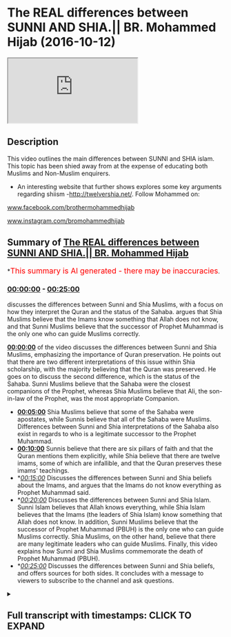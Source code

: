 # The REAL differences between SUNNI AND SHIA.|| BR. Mohammed Hijab (2016-10-12)

<iframe loading='lazy' src='https://www.youtube.com/embed/zZx5B1P8IM8'></iframe>

## Description

This video outlines the main differences between SUNNI and SHIA islam. This topic has been shied away from at the expense of educating both Muslims and Non-Muslim enquirers.

- An interesting website that further shows explores some key arguments regarding shiism -http://twelvershia.net/.
Follow Mohammed on:

www.facebook.com/brothermohammedhijab

www.instagram.com/bromohammedhijab

## Summary of [The REAL differences between SUNNI AND SHIA.|| BR. Mohammed Hijab](https://www.youtube.com/watch?v=zZx5B1P8IM8)


*<span style="color:red; font-size:125%">This summary is AI generated - there may be inaccuracies</span>.

### [00:00:00](https://www.youtube.com/watch?v=zZx5B1P8IM8&t=0) - [00:25:00](https://www.youtube.com/watch?v=zZx5B1P8IM8&t=1500)

 discusses the differences between Sunni and Shia Muslims, with a focus on how they interpret the Quran and the status of the Sahaba.  argues that Shia Muslims believe that the Imams know something that Allah does not know, and that Sunni Muslims believe that the successor of Prophet Muhammad is the only one who can guide Muslims correctly.

**[00:00:00](https://www.youtube.com/watch?v=zZx5B1P8IM8&t=0)** of the video discusses the differences between Sunni and Shia Muslims, emphasizing the importance of Quran preservation. He points out that there are two different interpretations of this issue within Shia scholarship, with the majority believing that the Quran was preserved. He goes on to discuss the second difference, which is the status of the Sahaba. Sunni Muslims believe that the Sahaba were the closest companions of the Prophet, whereas Shia Muslims believe that Ali, the son-in-law of the Prophet, was the most appropriate Companion.
* **[00:05:00](https://www.youtube.com/watch?v=zZx5B1P8IM8&t=300)** Shia Muslims believe that some of the Sahaba were apostates, while Sunnis believe that all of the Sahaba were Muslims. Differences between Sunni and Shia interpretations of the Sahaba also exist in regards to who is a legitimate successor to the Prophet Muhammad.
* **[00:10:00](https://www.youtube.com/watch?v=zZx5B1P8IM8&t=600)** Sunnis believe that there are six pillars of faith and that the Quran mentions them explicitly, while Shia believe that there are twelve imams, some of which are infallible, and that the Quran preserves these imams' teachings.
* **[00:15:00](https://www.youtube.com/watch?v=zZx5B1P8IM8&t=900)* Discusses the differences between Sunni and Shia beliefs about the Imams, and argues that the Imams do not know everything as Prophet Muhammad said.
* **[00:20:00](https://www.youtube.com/watch?v=zZx5B1P8IM8&t=1200)* Discusses the differences between Sunni and Shia Islam. Sunni Islam believes that Allah knows everything, while Shia Islam believes that the Imams (the leaders of Shia Islam) know something that Allah does not know. In addition, Sunni Muslims believe that the successor of Prophet Muhammad (PBUH) is the only one who can guide Muslims correctly. Shia Muslims, on the other hand, believe that there are many legitimate leaders who can guide Muslims. Finally, this video explains how Sunni and Shia Muslims commemorate the death of Prophet Muhammad (PBUH).
* **[00:25:00](https://www.youtube.com/watch?v=zZx5B1P8IM8&t=1500)* Discusses the differences between Sunni and Shia beliefs, and offers sources for both sides. It concludes with a message to viewers to subscribe to the channel and ask questions.

<details><summary><h2>Full transcript with timestamps: CLICK TO EXPAND</h2></summary>

[0:00:01](https://youtu.be/zZx5B1P8IM8?t=1) leaders feel so dirty  
[0:00:06](https://youtu.be/zZx5B1P8IM8?t=6) easy what Jamie I thought miss Molloy  
[0:00:12](https://youtu.be/zZx5B1P8IM8?t=12) r-rahman r-rahim  
[0:00:14](https://youtu.be/zZx5B1P8IM8?t=14) today one will be talking about is I'm  
[0:00:15](https://youtu.be/zZx5B1P8IM8?t=15) going to be talking about the  
[0:00:16](https://youtu.be/zZx5B1P8IM8?t=16) differences between Sunnis and Shia and  
[0:00:18](https://youtu.be/zZx5B1P8IM8?t=18) this is something which people need to  
[0:00:20](https://youtu.be/zZx5B1P8IM8?t=20) know the educate about be informed about  
[0:00:22](https://youtu.be/zZx5B1P8IM8?t=22) and also it's an important thing for the  
[0:00:25](https://youtu.be/zZx5B1P8IM8?t=25) truth seeker to be able to have access  
[0:00:27](https://youtu.be/zZx5B1P8IM8?t=27) to so without further ado do I'm going  
[0:00:31](https://youtu.be/zZx5B1P8IM8?t=31) to talk about something that the Sunnis  
[0:00:32](https://youtu.be/zZx5B1P8IM8?t=32) or other people from maybe a non-muslim  
[0:00:35](https://youtu.be/zZx5B1P8IM8?t=35) perspective would think about when they  
[0:00:37](https://youtu.be/zZx5B1P8IM8?t=37) think about yes or they think about as  
[0:00:39](https://youtu.be/zZx5B1P8IM8?t=39) things like motor marriages may be  
[0:00:41](https://youtu.be/zZx5B1P8IM8?t=41) temporary marriage  
[0:00:43](https://youtu.be/zZx5B1P8IM8?t=43) Takia which is the ability for or the  
[0:00:45](https://youtu.be/zZx5B1P8IM8?t=45) allowance for share to be able to lie  
[0:00:47](https://youtu.be/zZx5B1P8IM8?t=47) any in sense situations and maybe  
[0:00:50](https://youtu.be/zZx5B1P8IM8?t=50) potentially the damaja D de Maddie for  
[0:00:54](https://youtu.be/zZx5B1P8IM8?t=54) the share is obviously different in  
[0:00:55](https://youtu.be/zZx5B1P8IM8?t=55) character in description and the  
[0:00:58](https://youtu.be/zZx5B1P8IM8?t=58) metaphor the Sunnis and potentially they  
[0:01:02](https://youtu.be/zZx5B1P8IM8?t=62) might be acquainted with the fact that  
[0:01:05](https://youtu.be/zZx5B1P8IM8?t=65) you know she has believed that Ali  
[0:01:07](https://youtu.be/zZx5B1P8IM8?t=67) should have been the successor to the  
[0:01:09](https://youtu.be/zZx5B1P8IM8?t=69) Prophet and Sunnis believe that the buck  
[0:01:12](https://youtu.be/zZx5B1P8IM8?t=72) should have been a successful project  
[0:01:13](https://youtu.be/zZx5B1P8IM8?t=73) when people think about the differences  
[0:01:15](https://youtu.be/zZx5B1P8IM8?t=75) between Sunni and Shia these are the  
[0:01:17](https://youtu.be/zZx5B1P8IM8?t=77) kind of things that come into or crop  
[0:01:18](https://youtu.be/zZx5B1P8IM8?t=78) into your mind I want to say something  
[0:01:21](https://youtu.be/zZx5B1P8IM8?t=81) to you guys I think these are not  
[0:01:23](https://youtu.be/zZx5B1P8IM8?t=83) actually the primary differences between  
[0:01:26](https://youtu.be/zZx5B1P8IM8?t=86) Sunni and Shiah the primary differences  
[0:01:29](https://youtu.be/zZx5B1P8IM8?t=89) between Sunni and Shia I would say hola  
[0:01:33](https://youtu.be/zZx5B1P8IM8?t=93) alum are three number one is the status  
[0:01:37](https://youtu.be/zZx5B1P8IM8?t=97) of the Quran number two is the Sahaba  
[0:01:42](https://youtu.be/zZx5B1P8IM8?t=102) and number three or the Companions the  
[0:01:44](https://youtu.be/zZx5B1P8IM8?t=104) profitable through is Amana these are  
[0:01:46](https://youtu.be/zZx5B1P8IM8?t=106) three things which I would say are the  
[0:01:49](https://youtu.be/zZx5B1P8IM8?t=109) pillars of difference between Sunnis and  
[0:01:51](https://youtu.be/zZx5B1P8IM8?t=111) Shia so I'm mentioning these things not  
[0:01:54](https://youtu.be/zZx5B1P8IM8?t=114) to cause a fitna or corruption in the  
[0:01:56](https://youtu.be/zZx5B1P8IM8?t=116) land or something like this I mention  
[0:01:58](https://youtu.be/zZx5B1P8IM8?t=118) these things because it's the right of  
[0:01:59](https://youtu.be/zZx5B1P8IM8?t=119) the consumer to understand these  
[0:02:02](https://youtu.be/zZx5B1P8IM8?t=122) differences when conceptualizing Islam  
[0:02:04](https://youtu.be/zZx5B1P8IM8?t=124) in general now the first thing we can  
[0:02:07](https://youtu.be/zZx5B1P8IM8?t=127) talk about quickly is a Quran now the  
[0:02:10](https://youtu.be/zZx5B1P8IM8?t=130) Quran clearly is Muslims believe send  
[0:02:13](https://youtu.be/zZx5B1P8IM8?t=133) on top of mohammed by the angel gabriel  
[0:02:15](https://youtu.be/zZx5B1P8IM8?t=135) etc but being honest here I have to be  
[0:02:19](https://youtu.be/zZx5B1P8IM8?t=139) honest that when you look into the  
[0:02:21](https://youtu.be/zZx5B1P8IM8?t=141) classical Shia scholarship it's very  
[0:02:24](https://youtu.be/zZx5B1P8IM8?t=144) clear that there's a difference of  
[0:02:25](https://youtu.be/zZx5B1P8IM8?t=145) opinion between the scholars in Shia and  
[0:02:27](https://youtu.be/zZx5B1P8IM8?t=147) the shear school reform especially the  
[0:02:30](https://youtu.be/zZx5B1P8IM8?t=150) 12 she at school of thought as it  
[0:02:32](https://youtu.be/zZx5B1P8IM8?t=152) relates to the preservation of the Quran  
[0:02:34](https://youtu.be/zZx5B1P8IM8?t=154) so there are these who take the the  
[0:02:37](https://youtu.be/zZx5B1P8IM8?t=157) Islamic position that darkness preserves  
[0:02:39](https://youtu.be/zZx5B1P8IM8?t=159) its and under Prophet and the things  
[0:02:41](https://youtu.be/zZx5B1P8IM8?t=161) that we've been reiterating and this on  
[0:02:43](https://youtu.be/zZx5B1P8IM8?t=163) our channel so you can refer to it and  
[0:02:44](https://youtu.be/zZx5B1P8IM8?t=164) those Shia who basically don't take this  
[0:02:47](https://youtu.be/zZx5B1P8IM8?t=167) large position and this is in this  
[0:02:50](https://youtu.be/zZx5B1P8IM8?t=170) scholarship and they don't basically  
[0:02:51](https://youtu.be/zZx5B1P8IM8?t=171) believe it before honest preserved  
[0:02:53](https://youtu.be/zZx5B1P8IM8?t=173) because they don't see that the Sahaba  
[0:02:54](https://youtu.be/zZx5B1P8IM8?t=174) or the Companions have done a good job  
[0:02:57](https://youtu.be/zZx5B1P8IM8?t=177) in preserving the Quran and of course  
[0:03:00](https://youtu.be/zZx5B1P8IM8?t=180) some of the it's the classical scholars  
[0:03:03](https://youtu.be/zZx5B1P8IM8?t=183) I can call them are people like a table  
[0:03:05](https://youtu.be/zZx5B1P8IM8?t=185) row see who actually wrote a book called  
[0:03:08](https://youtu.be/zZx5B1P8IM8?t=188) in translation the fossil clipper first  
[0:03:12](https://youtu.be/zZx5B1P8IM8?t=192) of all Qatar basically the final say  
[0:03:14](https://youtu.be/zZx5B1P8IM8?t=194) Fattah leaf kitab ruble are bad they  
[0:03:18](https://youtu.be/zZx5B1P8IM8?t=198) envy in the lack of pro the corruption  
[0:03:21](https://youtu.be/zZx5B1P8IM8?t=201) of the book of the lord of the Lord's  
[0:03:23](https://youtu.be/zZx5B1P8IM8?t=203) which here means obviously Allah so this  
[0:03:27](https://youtu.be/zZx5B1P8IM8?t=207) is one example  
[0:03:28](https://youtu.be/zZx5B1P8IM8?t=208) Romanian in his book cash alisov he also  
[0:03:33](https://youtu.be/zZx5B1P8IM8?t=213) mentions the fact in page 117 that the  
[0:03:37](https://youtu.be/zZx5B1P8IM8?t=217) he believes that the Quran is not  
[0:03:39](https://youtu.be/zZx5B1P8IM8?t=219) present however this shouldn't be said  
[0:03:43](https://youtu.be/zZx5B1P8IM8?t=223) without also saying that there are other  
[0:03:46](https://youtu.be/zZx5B1P8IM8?t=226) people like Ali kami one of the one of  
[0:03:49](https://youtu.be/zZx5B1P8IM8?t=229) the air Kamel sorry Ally can read one of  
[0:03:52](https://youtu.be/zZx5B1P8IM8?t=232) the shoe one of the Shia she you have  
[0:03:55](https://youtu.be/zZx5B1P8IM8?t=235) said that the Quran is preserved so  
[0:03:57](https://youtu.be/zZx5B1P8IM8?t=237) there are two different of repeater two  
[0:04:00](https://youtu.be/zZx5B1P8IM8?t=240) kinds of opinions exist within she has  
[0:04:02](https://youtu.be/zZx5B1P8IM8?t=242) clearly now those who have the opinion  
[0:04:05](https://youtu.be/zZx5B1P8IM8?t=245) that Quran to preserve which I genuinely  
[0:04:08](https://youtu.be/zZx5B1P8IM8?t=248) believe are the majority I genuinely  
[0:04:11](https://youtu.be/zZx5B1P8IM8?t=251) believe I personally believe are the  
[0:04:13](https://youtu.be/zZx5B1P8IM8?t=253) overwhelming majority but because I  
[0:04:17](https://youtu.be/zZx5B1P8IM8?t=257) would love to believe that and I think  
[0:04:19](https://youtu.be/zZx5B1P8IM8?t=259) that is true but it's very difficult to  
[0:04:20](https://youtu.be/zZx5B1P8IM8?t=260) find out through sociological studies of  
[0:04:23](https://youtu.be/zZx5B1P8IM8?t=263) mr. Ono  
[0:04:24](https://youtu.be/zZx5B1P8IM8?t=264) those who do believe that  
[0:04:26](https://youtu.be/zZx5B1P8IM8?t=266) and is preserved and the Quran is the  
[0:04:28](https://youtu.be/zZx5B1P8IM8?t=268) word of Allah subhana Allah and this be  
[0:04:30](https://youtu.be/zZx5B1P8IM8?t=270) sent down to mohammed salah salem which  
[0:04:32](https://youtu.be/zZx5B1P8IM8?t=272) is the normative islamic position those  
[0:04:35](https://youtu.be/zZx5B1P8IM8?t=275) who have that islamic position we can  
[0:04:37](https://youtu.be/zZx5B1P8IM8?t=277) then talk about the second thing which  
[0:04:40](https://youtu.be/zZx5B1P8IM8?t=280) we're going to segue into now it with a  
[0:04:43](https://youtu.be/zZx5B1P8IM8?t=283) bit more conviction number two here  
[0:04:45](https://youtu.be/zZx5B1P8IM8?t=285) which is what we said we're going to  
[0:04:47](https://youtu.be/zZx5B1P8IM8?t=287) talk about in terms of the steps is the  
[0:04:50](https://youtu.be/zZx5B1P8IM8?t=290) status of the Sahaba the Sahaba  
[0:04:53](https://youtu.be/zZx5B1P8IM8?t=293) what is the sir what are who others have  
[0:04:55](https://youtu.be/zZx5B1P8IM8?t=295) a Sahab are basically the Companions of  
[0:04:57](https://youtu.be/zZx5B1P8IM8?t=297) the Prophet the Companions of the  
[0:04:59](https://youtu.be/zZx5B1P8IM8?t=299) Prophet asahi V is a companion the  
[0:05:02](https://youtu.be/zZx5B1P8IM8?t=302) Sahaba other companions endless Elohim  
[0:05:06](https://youtu.be/zZx5B1P8IM8?t=306) are described as a hobby as someone who  
[0:05:09](https://youtu.be/zZx5B1P8IM8?t=309) has met the Prophet Malachi and Nabi  
[0:05:11](https://youtu.be/zZx5B1P8IM8?t=311) whoever has let the pro met the prophet  
[0:05:13](https://youtu.be/zZx5B1P8IM8?t=313) and he's a what kind of walk me learn  
[0:05:15](https://youtu.be/zZx5B1P8IM8?t=315) and he's a more he was a Muslim or she  
[0:05:17](https://youtu.be/zZx5B1P8IM8?t=317) was a Muslim and were metal eidetic and  
[0:05:20](https://youtu.be/zZx5B1P8IM8?t=320) then died upon this idea slam so as a  
[0:05:24](https://youtu.be/zZx5B1P8IM8?t=324) hobby according to Islamic the Islamic  
[0:05:26](https://youtu.be/zZx5B1P8IM8?t=326) tradition of the sorry the Anderson of  
[0:05:27](https://youtu.be/zZx5B1P8IM8?t=327) Jamaat tradition is someone who's met  
[0:05:30](https://youtu.be/zZx5B1P8IM8?t=330) the Prophet died upon Islam and there's  
[0:05:31](https://youtu.be/zZx5B1P8IM8?t=331) nothing to show that he is not a Muslim  
[0:05:33](https://youtu.be/zZx5B1P8IM8?t=333) now from a Sunni perspective the Sahaba  
[0:05:38](https://youtu.be/zZx5B1P8IM8?t=338) are seen as the transmitters of the  
[0:05:42](https://youtu.be/zZx5B1P8IM8?t=342) revelation by both the Quran and the  
[0:05:44](https://youtu.be/zZx5B1P8IM8?t=344) Sunnah now if if we do take the Shia  
[0:05:48](https://youtu.be/zZx5B1P8IM8?t=348) position which I'm going to outline in a  
[0:05:50](https://youtu.be/zZx5B1P8IM8?t=350) second then we would if we take our  
[0:05:53](https://youtu.be/zZx5B1P8IM8?t=353) skeptical extreme to its max we could  
[0:05:56](https://youtu.be/zZx5B1P8IM8?t=356) actually say that the Quran would be  
[0:05:58](https://youtu.be/zZx5B1P8IM8?t=358) corrupted by having said this what do  
[0:06:02](https://youtu.be/zZx5B1P8IM8?t=362) the see a sec I mean if you look at  
[0:06:04](https://youtu.be/zZx5B1P8IM8?t=364) Kathy which is the second most  
[0:06:05](https://youtu.be/zZx5B1P8IM8?t=365) authoritative book or salute Kathy and  
[0:06:08](https://youtu.be/zZx5B1P8IM8?t=368) it's actually three sections and Kathy  
[0:06:10](https://youtu.be/zZx5B1P8IM8?t=370) is about 83 for this year or sulfur on  
[0:06:14](https://youtu.be/zZx5B1P8IM8?t=374) cetera if you look at carefully which is  
[0:06:16](https://youtu.be/zZx5B1P8IM8?t=376) the second most authoritative book for  
[0:06:18](https://youtu.be/zZx5B1P8IM8?t=378) the four she ad you'll find that it says  
[0:06:21](https://youtu.be/zZx5B1P8IM8?t=381) in caffeine and I'll put the references  
[0:06:23](https://youtu.be/zZx5B1P8IM8?t=383) maybe in the description box that can  
[0:06:27](https://youtu.be/zZx5B1P8IM8?t=387) basically the Companions of the Prophet  
[0:06:30](https://youtu.be/zZx5B1P8IM8?t=390) were as hub rid their Aleph Alessa that  
[0:06:34](https://youtu.be/zZx5B1P8IM8?t=394) they were apostates except for three and  
[0:06:38](https://youtu.be/zZx5B1P8IM8?t=398) they mentioned who  
[0:06:39](https://youtu.be/zZx5B1P8IM8?t=399) 3r and they say it was mcdead and it was  
[0:06:43](https://youtu.be/zZx5B1P8IM8?t=403) with a brother Valley  
[0:06:45](https://youtu.be/zZx5B1P8IM8?t=405) and it was Samantha see these are the  
[0:06:47](https://youtu.be/zZx5B1P8IM8?t=407) three companions which are not apostates  
[0:06:50](https://youtu.be/zZx5B1P8IM8?t=410) according to the Shia tradition of  
[0:06:52](https://youtu.be/zZx5B1P8IM8?t=412) course in addition to elevate who who  
[0:06:56](https://youtu.be/zZx5B1P8IM8?t=416) are the compacted the family the  
[0:06:57](https://youtu.be/zZx5B1P8IM8?t=417) immediate family of the Prophet who they  
[0:07:00](https://youtu.be/zZx5B1P8IM8?t=420) would say is Hassan Hassan fathom etc  
[0:07:02](https://youtu.be/zZx5B1P8IM8?t=422) now these are big differences here  
[0:07:05](https://youtu.be/zZx5B1P8IM8?t=425) because once again if you concede that  
[0:07:09](https://youtu.be/zZx5B1P8IM8?t=429) the Sahaba aquifer and this is exactly  
[0:07:13](https://youtu.be/zZx5B1P8IM8?t=433) what one of the Shia scholar says in one  
[0:07:15](https://youtu.be/zZx5B1P8IM8?t=435) of his books he actually wrote a book  
[0:07:19](https://youtu.be/zZx5B1P8IM8?t=439) and he entitled one of the the chapters  
[0:07:24](https://youtu.be/zZx5B1P8IM8?t=444) cough celesta or basically not only do  
[0:07:32](https://youtu.be/zZx5B1P8IM8?t=452) we talk about the disbelief of the  
[0:07:34](https://youtu.be/zZx5B1P8IM8?t=454) Sahaba in general but the she has make  
[0:07:35](https://youtu.be/zZx5B1P8IM8?t=455) specific intentions specific takfeer or  
[0:07:38](https://youtu.be/zZx5B1P8IM8?t=458) specific some she admits specific fears  
[0:07:41](https://youtu.be/zZx5B1P8IM8?t=461) to walk Rahman Ali and I know gnarly  
[0:07:44](https://youtu.be/zZx5B1P8IM8?t=464) robot arm on and off men  
[0:07:48](https://youtu.be/zZx5B1P8IM8?t=468) they make specific tech fit to these  
[0:07:49](https://youtu.be/zZx5B1P8IM8?t=469) three mean meaning that they say that  
[0:07:51](https://youtu.be/zZx5B1P8IM8?t=471) these people are not Muslims because  
[0:07:53](https://youtu.be/zZx5B1P8IM8?t=473) they use sub tally from his rightful  
[0:07:56](https://youtu.be/zZx5B1P8IM8?t=476) right to have you know the successorship  
[0:08:02](https://youtu.be/zZx5B1P8IM8?t=482) of the Prophet this is basically the  
[0:08:06](https://youtu.be/zZx5B1P8IM8?t=486) Shia position so once again if you take  
[0:08:08](https://youtu.be/zZx5B1P8IM8?t=488) this position you could fall into the  
[0:08:10](https://youtu.be/zZx5B1P8IM8?t=490) the first category of people who denied  
[0:08:13](https://youtu.be/zZx5B1P8IM8?t=493) the Quran preservation but in addition  
[0:08:15](https://youtu.be/zZx5B1P8IM8?t=495) to that there are lots of the problems  
[0:08:17](https://youtu.be/zZx5B1P8IM8?t=497) that for example if you look at the life  
[0:08:19](https://youtu.be/zZx5B1P8IM8?t=499) of values near batalov he didn't come  
[0:08:21](https://youtu.be/zZx5B1P8IM8?t=501) out and say to to to these three  
[0:08:25](https://youtu.be/zZx5B1P8IM8?t=505) successes to a rock rock Alan robock arm  
[0:08:29](https://youtu.be/zZx5B1P8IM8?t=509) up and off men that I believe you were  
[0:08:32](https://youtu.be/zZx5B1P8IM8?t=512) cuckoo far and this is not in their  
[0:08:34](https://youtu.be/zZx5B1P8IM8?t=514) screen in their books and neither is  
[0:08:36](https://youtu.be/zZx5B1P8IM8?t=516) enables he doesn't I mean if you look  
[0:08:39](https://youtu.be/zZx5B1P8IM8?t=519) carefully he actually praised behind  
[0:08:41](https://youtu.be/zZx5B1P8IM8?t=521) those people and in Islam if you play  
[0:08:43](https://youtu.be/zZx5B1P8IM8?t=523) behind the disbeliever your prayer is  
[0:08:45](https://youtu.be/zZx5B1P8IM8?t=525) invalid in fact more than that he ali  
[0:08:48](https://youtu.be/zZx5B1P8IM8?t=528) had two sons one of them he named he had  
[0:08:51](https://youtu.be/zZx5B1P8IM8?t=531) more than two sons  
[0:08:52](https://youtu.be/zZx5B1P8IM8?t=532) I mean two sons who he specifically  
[0:08:54](https://youtu.be/zZx5B1P8IM8?t=534) named Abu Bakr and Armour  
[0:08:58](https://youtu.be/zZx5B1P8IM8?t=538) in addition to that you know Ali had  
[0:09:01](https://youtu.be/zZx5B1P8IM8?t=541) married his daughter to armor will hot  
[0:09:04](https://youtu.be/zZx5B1P8IM8?t=544) tub or Mukul Phu so he married her off  
[0:09:06](https://youtu.be/zZx5B1P8IM8?t=546) to this man and clearly if this was a  
[0:09:10](https://youtu.be/zZx5B1P8IM8?t=550) disbeliever then it wouldn't be a  
[0:09:13](https://youtu.be/zZx5B1P8IM8?t=553) legitimate marriage in Islam so this  
[0:09:15](https://youtu.be/zZx5B1P8IM8?t=555) would mean that he's doing something in  
[0:09:17](https://youtu.be/zZx5B1P8IM8?t=557) Islam which is considered basically  
[0:09:20](https://youtu.be/zZx5B1P8IM8?t=560) allowing his daughter to do something  
[0:09:23](https://youtu.be/zZx5B1P8IM8?t=563) which is completely how these are some  
[0:09:26](https://youtu.be/zZx5B1P8IM8?t=566) things which Sunnis would reply say look  
[0:09:27](https://youtu.be/zZx5B1P8IM8?t=567) this is what you're doing the issue with  
[0:09:29](https://youtu.be/zZx5B1P8IM8?t=569) your thesis yeah or the thesis that the  
[0:09:32](https://youtu.be/zZx5B1P8IM8?t=572) Sahaba are not basically Muslim but  
[0:09:39](https://youtu.be/zZx5B1P8IM8?t=579) having said this also the Quran Mexico  
[0:09:41](https://youtu.be/zZx5B1P8IM8?t=581) the Quran itself makes it a if we look  
[0:09:44](https://youtu.be/zZx5B1P8IM8?t=584) at certain fan chapters amber forty a of  
[0:09:46](https://youtu.be/zZx5B1P8IM8?t=586) the Quran a loss of her Lata himself he  
[0:09:48](https://youtu.be/zZx5B1P8IM8?t=588) says Lockhart around Yolo and what we  
[0:09:50](https://youtu.be/zZx5B1P8IM8?t=590) need a IDEO Bayona katate shardana well  
[0:09:52](https://youtu.be/zZx5B1P8IM8?t=592) you know if equal over him well John I  
[0:09:54](https://youtu.be/zZx5B1P8IM8?t=594) mean do need a deacon fat hankering they  
[0:09:56](https://youtu.be/zZx5B1P8IM8?t=596) said that's so Allah has low he knows  
[0:09:59](https://youtu.be/zZx5B1P8IM8?t=599) the Sydney would argue he knows that  
[0:10:04](https://youtu.be/zZx5B1P8IM8?t=604) colada rowdy Allah sorry Allah is  
[0:10:06](https://youtu.be/zZx5B1P8IM8?t=606) pleased with those people who have made  
[0:10:08](https://youtu.be/zZx5B1P8IM8?t=608) by a to you under the tree may I means  
[0:10:11](https://youtu.be/zZx5B1P8IM8?t=611) the Pledge of Allegiance and there's no  
[0:10:13](https://youtu.be/zZx5B1P8IM8?t=613) difference of opinion that these  
[0:10:14](https://youtu.be/zZx5B1P8IM8?t=614) individuals included off man and  
[0:10:16](https://youtu.be/zZx5B1P8IM8?t=616) included included of Oakland and these  
[0:10:20](https://youtu.be/zZx5B1P8IM8?t=620) big names that basically the Sunnis take  
[0:10:23](https://youtu.be/zZx5B1P8IM8?t=623) as big names in the shares some of them  
[0:10:25](https://youtu.be/zZx5B1P8IM8?t=625) I would say quite openly excommunicate  
[0:10:28](https://youtu.be/zZx5B1P8IM8?t=628) from the faith altogether so if we look  
[0:10:30](https://youtu.be/zZx5B1P8IM8?t=630) at the Quran the Quran makes it very  
[0:10:32](https://youtu.be/zZx5B1P8IM8?t=632) clear and other verses like at the final  
[0:10:34](https://youtu.be/zZx5B1P8IM8?t=634) verse of that very chapter chapter forty  
[0:10:37](https://youtu.be/zZx5B1P8IM8?t=637) eight it says Muhammad Rasul Allah we're  
[0:10:39](https://youtu.be/zZx5B1P8IM8?t=639) letting Amon Amarth  
[0:10:40](https://youtu.be/zZx5B1P8IM8?t=640) wears you down a little far behind a  
[0:10:41](https://youtu.be/zZx5B1P8IM8?t=641) better home and it continues the verses  
[0:10:43](https://youtu.be/zZx5B1P8IM8?t=643) continue so it says that Prophet  
[0:10:44](https://youtu.be/zZx5B1P8IM8?t=644) Muhammad is the soul of Allah so Allah  
[0:10:46](https://youtu.be/zZx5B1P8IM8?t=646) and the ones who are bullied with him  
[0:10:47](https://youtu.be/zZx5B1P8IM8?t=647) are basically a details of so many  
[0:10:50](https://youtu.be/zZx5B1P8IM8?t=650) different things good traits would say  
[0:10:53](https://youtu.be/zZx5B1P8IM8?t=653) of the Sahara now having said that  
[0:10:57](https://youtu.be/zZx5B1P8IM8?t=657) having spoken about the second major  
[0:10:58](https://youtu.be/zZx5B1P8IM8?t=658) difference I'll talk about about the  
[0:11:00](https://youtu.be/zZx5B1P8IM8?t=660) third major difference the third major  
[0:11:01](https://youtu.be/zZx5B1P8IM8?t=661) difference is and it's a very big one  
[0:11:03](https://youtu.be/zZx5B1P8IM8?t=663) mmm now mmm  
[0:11:05](https://youtu.be/zZx5B1P8IM8?t=665) if you look at the Islamic tradition  
[0:11:07](https://youtu.be/zZx5B1P8IM8?t=667) yeah if you look at the Islamic  
[0:11:09](https://youtu.be/zZx5B1P8IM8?t=669) tradition you'll find that Muslims all  
[0:11:12](https://youtu.be/zZx5B1P8IM8?t=672) agree that there are six pillars of Eman  
[0:11:16](https://youtu.be/zZx5B1P8IM8?t=676) there are five pillars of Islam six  
[0:11:18](https://youtu.be/zZx5B1P8IM8?t=678) pillars of Eman and took them below  
[0:11:20](https://youtu.be/zZx5B1P8IM8?t=680) Malaika too because we Rosalee William  
[0:11:21](https://youtu.be/zZx5B1P8IM8?t=681) laughing we'll call the fella who shot  
[0:11:23](https://youtu.be/zZx5B1P8IM8?t=683) that you believe in Allah and his  
[0:11:24](https://youtu.be/zZx5B1P8IM8?t=684) messengers and his messengers etc etc  
[0:11:27](https://youtu.be/zZx5B1P8IM8?t=687) etc there are six pillars of Eman which  
[0:11:29](https://youtu.be/zZx5B1P8IM8?t=689) is faith now we would consider these six  
[0:11:33](https://youtu.be/zZx5B1P8IM8?t=693) pillars of faith as they would say the  
[0:11:34](https://youtu.be/zZx5B1P8IM8?t=694) pillars or the foundation of our creed  
[0:11:39](https://youtu.be/zZx5B1P8IM8?t=699) or belief all Muslims would say she has  
[0:11:43](https://youtu.be/zZx5B1P8IM8?t=703) now have in addition to this what they  
[0:11:45](https://youtu.be/zZx5B1P8IM8?t=705) say is that we believe in Amana Amana is  
[0:11:48](https://youtu.be/zZx5B1P8IM8?t=708) the idea that there are 12 mm mm means  
[0:11:52](https://youtu.be/zZx5B1P8IM8?t=712) kind of linguistically means leaders or  
[0:11:55](https://youtu.be/zZx5B1P8IM8?t=715) people to be followed that's all we must  
[0:11:58](https://youtu.be/zZx5B1P8IM8?t=718) beginning with Ali ibn ABI Talib and  
[0:12:00](https://youtu.be/zZx5B1P8IM8?t=720) ending with Muhammad has not asked any  
[0:12:04](https://youtu.be/zZx5B1P8IM8?t=724) that all of these 12 imams are number  
[0:12:07](https://youtu.be/zZx5B1P8IM8?t=727) one infallible that they incapable of  
[0:12:09](https://youtu.be/zZx5B1P8IM8?t=729) making mistakes number two that they  
[0:12:11](https://youtu.be/zZx5B1P8IM8?t=731) have all knowledge number three that  
[0:12:13](https://youtu.be/zZx5B1P8IM8?t=733) they can some people say that they have  
[0:12:15](https://youtu.be/zZx5B1P8IM8?t=735) control of the that rod even the atoms  
[0:12:17](https://youtu.be/zZx5B1P8IM8?t=737) of creation they have control of it and  
[0:12:20](https://youtu.be/zZx5B1P8IM8?t=740) so on and so forth so these twelve imams  
[0:12:22](https://youtu.be/zZx5B1P8IM8?t=742) according to the shia are incredibly  
[0:12:26](https://youtu.be/zZx5B1P8IM8?t=746) basically perfect they are perfect in  
[0:12:29](https://youtu.be/zZx5B1P8IM8?t=749) every way shape and form and we have to  
[0:12:34](https://youtu.be/zZx5B1P8IM8?t=754) follow them according to Shia in order  
[0:12:36](https://youtu.be/zZx5B1P8IM8?t=756) to seek to get salvation in order to get  
[0:12:39](https://youtu.be/zZx5B1P8IM8?t=759) salvation now the question that's  
[0:12:41](https://youtu.be/zZx5B1P8IM8?t=761) suddenly supposed to she eyes now is if  
[0:12:45](https://youtu.be/zZx5B1P8IM8?t=765) we look at the Quran from the beginning  
[0:12:49](https://youtu.be/zZx5B1P8IM8?t=769) of the Quran to the end of the Quran we  
[0:12:51](https://youtu.be/zZx5B1P8IM8?t=771) will we will find many mentions not just  
[0:12:53](https://youtu.be/zZx5B1P8IM8?t=773) one mentioned but many mentions of all  
[0:12:55](https://youtu.be/zZx5B1P8IM8?t=775) of the foundational elements of of  
[0:12:57](https://youtu.be/zZx5B1P8IM8?t=777) leader or faith will find many mentions  
[0:13:01](https://youtu.be/zZx5B1P8IM8?t=781) of like for example the day of judgment  
[0:13:05](https://youtu.be/zZx5B1P8IM8?t=785) Allah this is all the things I've just  
[0:13:06](https://youtu.be/zZx5B1P8IM8?t=786) mentioned the things which are the six  
[0:13:08](https://youtu.be/zZx5B1P8IM8?t=788) pillars of you but when you try and do  
[0:13:09](https://youtu.be/zZx5B1P8IM8?t=789) the same thing for Iman the question now  
[0:13:13](https://youtu.be/zZx5B1P8IM8?t=793) is where does the Quran mentioned email  
[0:13:14](https://youtu.be/zZx5B1P8IM8?t=794) from the beginning of it to the end of  
[0:13:16](https://youtu.be/zZx5B1P8IM8?t=796) it  
[0:13:16](https://youtu.be/zZx5B1P8IM8?t=796) now clearly those ancient probably  
[0:13:19](https://youtu.be/zZx5B1P8IM8?t=799) hopefully they don't adjust the  
[0:13:21](https://youtu.be/zZx5B1P8IM8?t=801) discipline yin is not present nowadays  
[0:13:23](https://youtu.be/zZx5B1P8IM8?t=803) but these may be classical minded she  
[0:13:26](https://youtu.be/zZx5B1P8IM8?t=806) has Orthodox she has or whatever you  
[0:13:29](https://youtu.be/zZx5B1P8IM8?t=809) want to call them maybe I should call  
[0:13:31](https://youtu.be/zZx5B1P8IM8?t=811) off the dogs maybe extremists  
[0:13:33](https://youtu.be/zZx5B1P8IM8?t=813) she has they will save me with the Quran  
[0:13:35](https://youtu.be/zZx5B1P8IM8?t=815) or preserved the original Quran had  
[0:13:37](https://youtu.be/zZx5B1P8IM8?t=817) 18,000 verses and you know  
[0:13:40](https://youtu.be/zZx5B1P8IM8?t=820) therefore yeah those verses that talk  
[0:13:43](https://youtu.be/zZx5B1P8IM8?t=823) about him and I've been lifted but for  
[0:13:46](https://youtu.be/zZx5B1P8IM8?t=826) those she has who maintain that the  
[0:13:49](https://youtu.be/zZx5B1P8IM8?t=829) Quran is preserved and that the Quran  
[0:13:52](https://youtu.be/zZx5B1P8IM8?t=832) has not been changed which hopefully I  
[0:13:54](https://youtu.be/zZx5B1P8IM8?t=834) will say is the majority the question  
[0:13:56](https://youtu.be/zZx5B1P8IM8?t=836) now is how would they respond to the  
[0:13:58](https://youtu.be/zZx5B1P8IM8?t=838) fact that Eman or the idea of the  
[0:14:01](https://youtu.be/zZx5B1P8IM8?t=841) leadership of the twelve and it's not  
[0:14:02](https://youtu.be/zZx5B1P8IM8?t=842) mentioned anywhere in the Quran in any  
[0:14:04](https://youtu.be/zZx5B1P8IM8?t=844) explicit way at all and this is very  
[0:14:06](https://youtu.be/zZx5B1P8IM8?t=846) very clear afford to see so this is a  
[0:14:10](https://youtu.be/zZx5B1P8IM8?t=850) question that Sunnis have been  
[0:14:11](https://youtu.be/zZx5B1P8IM8?t=851) historically posing - she adds forever a  
[0:14:13](https://youtu.be/zZx5B1P8IM8?t=853) long time and she has have been  
[0:14:15](https://youtu.be/zZx5B1P8IM8?t=855) grappling with it and you could say that  
[0:14:17](https://youtu.be/zZx5B1P8IM8?t=857) they've been referencing somehow yet  
[0:14:20](https://youtu.be/zZx5B1P8IM8?t=860) maybe a little Merida with some other  
[0:14:23](https://youtu.be/zZx5B1P8IM8?t=863) places which have vague references or  
[0:14:25](https://youtu.be/zZx5B1P8IM8?t=865) ambiguous references which are not clear  
[0:14:28](https://youtu.be/zZx5B1P8IM8?t=868) and definitely don't mention any of the  
[0:14:30](https://youtu.be/zZx5B1P8IM8?t=870) names of any of the 12 Imams beginning  
[0:14:32](https://youtu.be/zZx5B1P8IM8?t=872) from Allium nebith all have been ending  
[0:14:35](https://youtu.be/zZx5B1P8IM8?t=875) with muhammad even has an ascot even by  
[0:14:38](https://youtu.be/zZx5B1P8IM8?t=878) the way in a book written by a Potosi  
[0:14:41](https://youtu.be/zZx5B1P8IM8?t=881) who is one of the biggest shia scholars  
[0:14:44](https://youtu.be/zZx5B1P8IM8?t=884) in this field he says that in page in  
[0:14:47](https://youtu.be/zZx5B1P8IM8?t=887) the book allah hyper page number 74 he  
[0:14:50](https://youtu.be/zZx5B1P8IM8?t=890) says that this man has a mascetti who's  
[0:14:53](https://youtu.be/zZx5B1P8IM8?t=893) the eleventh he man didn't have any  
[0:14:54](https://youtu.be/zZx5B1P8IM8?t=894) children anyways so there would be 11  
[0:14:56](https://youtu.be/zZx5B1P8IM8?t=896) imams and this would possible problems  
[0:14:59](https://youtu.be/zZx5B1P8IM8?t=899) if this if this is true before the fact  
[0:15:01](https://youtu.be/zZx5B1P8IM8?t=901) that there are 12 and this is obviously  
[0:15:04](https://youtu.be/zZx5B1P8IM8?t=904) a shock you Scott but having said this  
[0:15:08](https://youtu.be/zZx5B1P8IM8?t=908) the question now would be where did the  
[0:15:10](https://youtu.be/zZx5B1P8IM8?t=910) idea come from  
[0:15:11](https://youtu.be/zZx5B1P8IM8?t=911) and remember if it didn't come from the  
[0:15:14](https://youtu.be/zZx5B1P8IM8?t=914) Quran if it didn't come from the  
[0:15:16](https://youtu.be/zZx5B1P8IM8?t=916) prophets himself the Salama if it don't  
[0:15:19](https://youtu.be/zZx5B1P8IM8?t=919) come from so what are the alternate  
[0:15:20](https://youtu.be/zZx5B1P8IM8?t=920) theories and there are some  
[0:15:21](https://youtu.be/zZx5B1P8IM8?t=921) controversial theories other I'm not  
[0:15:23](https://youtu.be/zZx5B1P8IM8?t=923) saying I subscribe to any one particular  
[0:15:24](https://youtu.be/zZx5B1P8IM8?t=924) I'm saying I'll put them up there for  
[0:15:26](https://youtu.be/zZx5B1P8IM8?t=926) education purposes and that one theory  
[0:15:30](https://youtu.be/zZx5B1P8IM8?t=930) according to  
[0:15:31](https://youtu.be/zZx5B1P8IM8?t=931) some people she ransom actually Shia  
[0:15:35](https://youtu.be/zZx5B1P8IM8?t=935) Anson I know substantiate my claim is  
[0:15:38](https://youtu.be/zZx5B1P8IM8?t=938) that the idea of email actually came  
[0:15:40](https://youtu.be/zZx5B1P8IM8?t=940) from a human being called Abdul live in  
[0:15:44](https://youtu.be/zZx5B1P8IM8?t=944) seven and I hope this yeah if you're  
[0:15:46](https://youtu.be/zZx5B1P8IM8?t=946) watching this you know gonna switch off  
[0:15:47](https://youtu.be/zZx5B1P8IM8?t=947) and get angry because I know you've had  
[0:15:49](https://youtu.be/zZx5B1P8IM8?t=949) this family before okay I know you've  
[0:15:51](https://youtu.be/zZx5B1P8IM8?t=951) heard this before I'm not trying to say  
[0:15:52](https://youtu.be/zZx5B1P8IM8?t=952) that it's true or false I'm just saying  
[0:15:54](https://youtu.be/zZx5B1P8IM8?t=954) it's an idea it's in the scholarly works  
[0:15:56](https://youtu.be/zZx5B1P8IM8?t=956) of Shias and sooner  
[0:15:57](https://youtu.be/zZx5B1P8IM8?t=957) for example Abdullah bin Sabah is being  
[0:16:00](https://youtu.be/zZx5B1P8IM8?t=960) said by someone called open me who is a  
[0:16:03](https://youtu.be/zZx5B1P8IM8?t=963) Shia scholar who wrote a book and and in  
[0:16:08](https://youtu.be/zZx5B1P8IM8?t=968) that picture is called Philip a Shia and  
[0:16:10](https://youtu.be/zZx5B1P8IM8?t=970) this book in page 32 of the book it says  
[0:16:14](https://youtu.be/zZx5B1P8IM8?t=974) that he Abdullah bin Sabah is a woman of  
[0:16:17](https://youtu.be/zZx5B1P8IM8?t=977) a homework ailment Shahidah he's the  
[0:16:20](https://youtu.be/zZx5B1P8IM8?t=980) first person to testify be a befall did  
[0:16:26](https://youtu.be/zZx5B1P8IM8?t=986) he member to highly alehissalaam what of  
[0:16:29](https://youtu.be/zZx5B1P8IM8?t=989) the Hara el buro attack and there he he  
[0:16:32](https://youtu.be/zZx5B1P8IM8?t=992) says that he is the food this is exactly  
[0:16:34](https://youtu.be/zZx5B1P8IM8?t=994) what he says in page 32 he says that he  
[0:16:38](https://youtu.be/zZx5B1P8IM8?t=998) I be abdullah bin sabah is the first  
[0:16:40](https://youtu.be/zZx5B1P8IM8?t=1000) person to say that it's obligatory to  
[0:16:45](https://youtu.be/zZx5B1P8IM8?t=1005) believe in the e mama and he uses  
[0:16:46](https://youtu.be/zZx5B1P8IM8?t=1006) exactly the word email or valley and he  
[0:16:50](https://youtu.be/zZx5B1P8IM8?t=1010) says allah he sir because he is a she  
[0:16:51](https://youtu.be/zZx5B1P8IM8?t=1011) app and have been son is just the same  
[0:16:54](https://youtu.be/zZx5B1P8IM8?t=1014) thing Ali Salim is not necessarily  
[0:16:56](https://youtu.be/zZx5B1P8IM8?t=1016) something I'm attacking anyone on of  
[0:17:00](https://youtu.be/zZx5B1P8IM8?t=1020) Hara el buro attack I mean he says that  
[0:17:03](https://youtu.be/zZx5B1P8IM8?t=1023) and he is the first person to really  
[0:17:06](https://youtu.be/zZx5B1P8IM8?t=1026) show animosity yeah against those who  
[0:17:10](https://youtu.be/zZx5B1P8IM8?t=1030) people who he says are the enemies of  
[0:17:12](https://youtu.be/zZx5B1P8IM8?t=1032) Ali who he's referring to obviously arm  
[0:17:15](https://youtu.be/zZx5B1P8IM8?t=1035) honorable doctor etc so the there are  
[0:17:19](https://youtu.be/zZx5B1P8IM8?t=1039) competing theories of how this idea of  
[0:17:22](https://youtu.be/zZx5B1P8IM8?t=1042) Imam has actually entered the Islamic  
[0:17:25](https://youtu.be/zZx5B1P8IM8?t=1045) framework or has entered the minds of  
[0:17:29](https://youtu.be/zZx5B1P8IM8?t=1049) people who promote the idea and this is  
[0:17:33](https://youtu.be/zZx5B1P8IM8?t=1053) one theory and certainly it's been  
[0:17:34](https://youtu.be/zZx5B1P8IM8?t=1054) mentioned by Sunnis and Shia but there  
[0:17:38](https://youtu.be/zZx5B1P8IM8?t=1058) are the theories and I'm not here to  
[0:17:41](https://youtu.be/zZx5B1P8IM8?t=1061) make you have you know how complete  
[0:17:42](https://youtu.be/zZx5B1P8IM8?t=1062) discussion about that but it's important  
[0:17:44](https://youtu.be/zZx5B1P8IM8?t=1064) for us to know  
[0:17:45](https://youtu.be/zZx5B1P8IM8?t=1065) not only the differences but perhaps  
[0:17:47](https://youtu.be/zZx5B1P8IM8?t=1067) where the differences came from as well  
[0:17:50](https://youtu.be/zZx5B1P8IM8?t=1070) one of the issues really what we've  
[0:17:53](https://youtu.be/zZx5B1P8IM8?t=1073) talked about one issue which is that you  
[0:17:56](https://youtu.be/zZx5B1P8IM8?t=1076) wouldn't be able to find a verse which  
[0:17:59](https://youtu.be/zZx5B1P8IM8?t=1079) is unequivocal and unambiguous that  
[0:18:00](https://youtu.be/zZx5B1P8IM8?t=1080) talks about the Imams in a certain way  
[0:18:03](https://youtu.be/zZx5B1P8IM8?t=1083) and the other so that's one key issue  
[0:18:06](https://youtu.be/zZx5B1P8IM8?t=1086) but another issue is really a credo if  
[0:18:09](https://youtu.be/zZx5B1P8IM8?t=1089) we say that as many have said and I'll  
[0:18:11](https://youtu.be/zZx5B1P8IM8?t=1091) put some references in the description  
[0:18:12](https://youtu.be/zZx5B1P8IM8?t=1092) box for those who really wanted to  
[0:18:14](https://youtu.be/zZx5B1P8IM8?t=1094) research that the amount for example  
[0:18:17](https://youtu.be/zZx5B1P8IM8?t=1097) knows everything if we say that the  
[0:18:20](https://youtu.be/zZx5B1P8IM8?t=1100) Imams know everything they know  
[0:18:22](https://youtu.be/zZx5B1P8IM8?t=1102) everything  
[0:18:22](https://youtu.be/zZx5B1P8IM8?t=1102) this is welcome any says this is what  
[0:18:24](https://youtu.be/zZx5B1P8IM8?t=1104) many of the scholars classical and  
[0:18:26](https://youtu.be/zZx5B1P8IM8?t=1106) contemporary have said about the amounts  
[0:18:27](https://youtu.be/zZx5B1P8IM8?t=1107) they know everything if this is the case  
[0:18:30](https://youtu.be/zZx5B1P8IM8?t=1110) and some sunnis have argued if this is  
[0:18:33](https://youtu.be/zZx5B1P8IM8?t=1113) the case that you're saying that the  
[0:18:34](https://youtu.be/zZx5B1P8IM8?t=1114) imams know everything then would that  
[0:18:38](https://youtu.be/zZx5B1P8IM8?t=1118) suggest that they are more knowledge in  
[0:18:40](https://youtu.be/zZx5B1P8IM8?t=1120) the Prophet Mohammed said I'll say no in  
[0:18:41](https://youtu.be/zZx5B1P8IM8?t=1121) fact the Prophet Mohammed knows  
[0:18:42](https://youtu.be/zZx5B1P8IM8?t=1122) everything as well say okay fine let's  
[0:18:46](https://youtu.be/zZx5B1P8IM8?t=1126) take this and let's put it to the  
[0:18:47](https://youtu.be/zZx5B1P8IM8?t=1127) standard of the Koran you see the Quran  
[0:18:50](https://youtu.be/zZx5B1P8IM8?t=1130) in Chapter number 46 verse number 8 it  
[0:18:52](https://youtu.be/zZx5B1P8IM8?t=1132) says to the Prophet Muhammad a lost  
[0:18:54](https://youtu.be/zZx5B1P8IM8?t=1134) pantera he says cool murkland  
[0:18:56](https://youtu.be/zZx5B1P8IM8?t=1136) cool Malcolm tuba diamond little city  
[0:18:58](https://youtu.be/zZx5B1P8IM8?t=1138) welcome to edit email file be well  
[0:19:00](https://youtu.be/zZx5B1P8IM8?t=1140) epical he says to the Prophet Muhammad  
[0:19:04](https://youtu.be/zZx5B1P8IM8?t=1144) say I'm not an innovation of the  
[0:19:06](https://youtu.be/zZx5B1P8IM8?t=1146) prophets I'm not something new looking  
[0:19:07](https://youtu.be/zZx5B1P8IM8?t=1147) with a new message and that I was gonna  
[0:19:10](https://youtu.be/zZx5B1P8IM8?t=1150) happen to me and Donald's gonna happen  
[0:19:11](https://youtu.be/zZx5B1P8IM8?t=1151) to you so he said I don't know something  
[0:19:15](https://youtu.be/zZx5B1P8IM8?t=1155) yeah so the Prophet Muhammad has been  
[0:19:18](https://youtu.be/zZx5B1P8IM8?t=1158) told I don't know something in other  
[0:19:19](https://youtu.be/zZx5B1P8IM8?t=1159) words if you're saying they know  
[0:19:21](https://youtu.be/zZx5B1P8IM8?t=1161) everything how comes under the Prophet  
[0:19:22](https://youtu.be/zZx5B1P8IM8?t=1162) Muhammad is not exempt from this  
[0:19:23](https://youtu.be/zZx5B1P8IM8?t=1163) knowledge of everything that how comes  
[0:19:25](https://youtu.be/zZx5B1P8IM8?t=1165) in the Quran it says that he doesn't  
[0:19:28](https://youtu.be/zZx5B1P8IM8?t=1168) know certain things yes alone I can t  
[0:19:30](https://youtu.be/zZx5B1P8IM8?t=1170) say ITA animal so happy madam in the  
[0:19:32](https://youtu.be/zZx5B1P8IM8?t=1172) Quran for example chapter 79 the Quran  
[0:19:34](https://youtu.be/zZx5B1P8IM8?t=1174) the last couple of verses are lost panel  
[0:19:37](https://youtu.be/zZx5B1P8IM8?t=1177) terraces they ask you about the hour one  
[0:19:39](https://youtu.be/zZx5B1P8IM8?t=1179) will it be pegged say who are you who  
[0:19:42](https://youtu.be/zZx5B1P8IM8?t=1182) are you  
[0:19:43](https://youtu.be/zZx5B1P8IM8?t=1183) or Prophet Muhammad SAW said enough to  
[0:19:46](https://youtu.be/zZx5B1P8IM8?t=1186) know this kind of information and this  
[0:19:48](https://youtu.be/zZx5B1P8IM8?t=1188) thing is mentioned lots of things or may  
[0:19:50](https://youtu.be/zZx5B1P8IM8?t=1190) I live now who shadow my neighbor  
[0:19:52](https://youtu.be/zZx5B1P8IM8?t=1192) well I am Barilla it says that we  
[0:19:55](https://youtu.be/zZx5B1P8IM8?t=1195) haven't taught him share which means  
[0:19:57](https://youtu.be/zZx5B1P8IM8?t=1197) Audrey so  
[0:19:58](https://youtu.be/zZx5B1P8IM8?t=1198) there's lots of things the prophet  
[0:19:59](https://youtu.be/zZx5B1P8IM8?t=1199) doesn't know here we're not saying the  
[0:20:01](https://youtu.be/zZx5B1P8IM8?t=1201) Prophet Muhammad SAS Allah that's the  
[0:20:03](https://youtu.be/zZx5B1P8IM8?t=1203) normative position knows everything and  
[0:20:04](https://youtu.be/zZx5B1P8IM8?t=1204) if we did would be we'd have real  
[0:20:06](https://youtu.be/zZx5B1P8IM8?t=1206) trouble justifying that position in the  
[0:20:10](https://youtu.be/zZx5B1P8IM8?t=1210) light of the verses of the Quran but the  
[0:20:13](https://youtu.be/zZx5B1P8IM8?t=1213) question would then remain another  
[0:20:15](https://youtu.be/zZx5B1P8IM8?t=1215) question would remain if we're saying  
[0:20:17](https://youtu.be/zZx5B1P8IM8?t=1217) that the Imams know everything and that  
[0:20:19](https://youtu.be/zZx5B1P8IM8?t=1219) Allah knows everything then does that  
[0:20:24](https://youtu.be/zZx5B1P8IM8?t=1224) mean that the Imams have the same  
[0:20:25](https://youtu.be/zZx5B1P8IM8?t=1225) knowledge is Allah  
[0:20:26](https://youtu.be/zZx5B1P8IM8?t=1226) oh no this is another argument that that  
[0:20:29](https://youtu.be/zZx5B1P8IM8?t=1229) Sunnis before if you say that Allah  
[0:20:32](https://youtu.be/zZx5B1P8IM8?t=1232) knows everything because there's nothing  
[0:20:33](https://youtu.be/zZx5B1P8IM8?t=1233) more than everything to know and that  
[0:20:35](https://youtu.be/zZx5B1P8IM8?t=1235) the Amman know everything that would  
[0:20:37](https://youtu.be/zZx5B1P8IM8?t=1237) suggest that the Imams and Allah had the  
[0:20:39](https://youtu.be/zZx5B1P8IM8?t=1239) same College now the Shia does have a  
[0:20:41](https://youtu.be/zZx5B1P8IM8?t=1241) counter to this just to be clear and rub  
[0:20:43](https://youtu.be/zZx5B1P8IM8?t=1243) this in education video I know it's a  
[0:20:45](https://youtu.be/zZx5B1P8IM8?t=1245) very biased one but obviously I'm  
[0:20:46](https://youtu.be/zZx5B1P8IM8?t=1246) suddenly so I'm going to be very but the  
[0:20:48](https://youtu.be/zZx5B1P8IM8?t=1248) truth is guys I'll be honest with you  
[0:20:50](https://youtu.be/zZx5B1P8IM8?t=1250) bias is always going to be a part of  
[0:20:51](https://youtu.be/zZx5B1P8IM8?t=1251) discussion yeah I'm not gonna lie to you  
[0:20:54](https://youtu.be/zZx5B1P8IM8?t=1254) here and say I'm not biased I'm biased  
[0:20:55](https://youtu.be/zZx5B1P8IM8?t=1255) right but why it doesn't mean that it's  
[0:20:58](https://youtu.be/zZx5B1P8IM8?t=1258) not going to be true why I say because  
[0:21:00](https://youtu.be/zZx5B1P8IM8?t=1260) you can have a bias which is true the  
[0:21:02](https://youtu.be/zZx5B1P8IM8?t=1262) point is if we say that Allah knows  
[0:21:07](https://youtu.be/zZx5B1P8IM8?t=1267) everything and that the amounts know  
[0:21:08](https://youtu.be/zZx5B1P8IM8?t=1268) everything that would suggest that they  
[0:21:10](https://youtu.be/zZx5B1P8IM8?t=1270) have the same knowledge  
[0:21:11](https://youtu.be/zZx5B1P8IM8?t=1271) okay now this Shia would come around and  
[0:21:14](https://youtu.be/zZx5B1P8IM8?t=1274) say look actually that's not true  
[0:21:16](https://youtu.be/zZx5B1P8IM8?t=1276) your conceptualising incorrectly say why  
[0:21:18](https://youtu.be/zZx5B1P8IM8?t=1278) there's a reason why is because if  
[0:21:22](https://youtu.be/zZx5B1P8IM8?t=1282) actually there's something that the  
[0:21:24](https://youtu.be/zZx5B1P8IM8?t=1284) allah has that the imams don't have  
[0:21:26](https://youtu.be/zZx5B1P8IM8?t=1286) which is y equals somebody you know call  
[0:21:30](https://youtu.be/zZx5B1P8IM8?t=1290) allah i had the love the long summer  
[0:21:32](https://youtu.be/zZx5B1P8IM8?t=1292) summit means that everything relies upon  
[0:21:34](https://youtu.be/zZx5B1P8IM8?t=1294) allah and allah doesn't rely upon anyone  
[0:21:36](https://youtu.be/zZx5B1P8IM8?t=1296) whereas the imams all rely upon Allah  
[0:21:38](https://youtu.be/zZx5B1P8IM8?t=1298) and Allah does not rely upon the emails  
[0:21:41](https://youtu.be/zZx5B1P8IM8?t=1301) that's why they say they said this is a  
[0:21:42](https://youtu.be/zZx5B1P8IM8?t=1302) clear difference this is what  
[0:21:44](https://youtu.be/zZx5B1P8IM8?t=1304) differentiates the emails from the  
[0:21:45](https://youtu.be/zZx5B1P8IM8?t=1305) Prophet Muhammad from the e Maps say  
[0:21:48](https://youtu.be/zZx5B1P8IM8?t=1308) fine but that does not negate the shout  
[0:21:52](https://youtu.be/zZx5B1P8IM8?t=1312) then I listen you would then argue the  
[0:21:54](https://youtu.be/zZx5B1P8IM8?t=1314) fact that you are saying that they have  
[0:21:55](https://youtu.be/zZx5B1P8IM8?t=1315) the same knowledge just just because one  
[0:21:59](https://youtu.be/zZx5B1P8IM8?t=1319) is more light than the other or one is  
[0:22:01](https://youtu.be/zZx5B1P8IM8?t=1321) relying on the other than the others not  
[0:22:03](https://youtu.be/zZx5B1P8IM8?t=1323) relying on one does it mean that they  
[0:22:04](https://youtu.be/zZx5B1P8IM8?t=1324) don't have the same knowledge if you  
[0:22:05](https://youtu.be/zZx5B1P8IM8?t=1325) subscribe to this belief so this is the  
[0:22:08](https://youtu.be/zZx5B1P8IM8?t=1328) kind of discussion you'll find between  
[0:22:10](https://youtu.be/zZx5B1P8IM8?t=1330) Sunni and Shia this is the tradition  
[0:22:12](https://youtu.be/zZx5B1P8IM8?t=1332) discussion that's been going on for many  
[0:22:13](https://youtu.be/zZx5B1P8IM8?t=1333) many hundreds of thousand years now  
[0:22:16](https://youtu.be/zZx5B1P8IM8?t=1336) thousand four hundred years or thousand  
[0:22:17](https://youtu.be/zZx5B1P8IM8?t=1337) three hundred whatever it is yes and and  
[0:22:20](https://youtu.be/zZx5B1P8IM8?t=1340) it's important for us as consumers of  
[0:22:23](https://youtu.be/zZx5B1P8IM8?t=1343) the truth to have an understanding of  
[0:22:25](https://youtu.be/zZx5B1P8IM8?t=1345) that and because it is the occasion of  
[0:22:28](https://youtu.be/zZx5B1P8IM8?t=1348) Ashura today is basically the tenth day  
[0:22:31](https://youtu.be/zZx5B1P8IM8?t=1351) of Muharram unless this video has been  
[0:22:33](https://youtu.be/zZx5B1P8IM8?t=1353) recorded or you're watching it some  
[0:22:34](https://youtu.be/zZx5B1P8IM8?t=1354) other time which is very very possible  
[0:22:36](https://youtu.be/zZx5B1P8IM8?t=1356) but it's the tenth day of Muharram  
[0:22:39](https://youtu.be/zZx5B1P8IM8?t=1359) Joshua and so on this occasion I thought  
[0:22:42](https://youtu.be/zZx5B1P8IM8?t=1362) I would make it elucidate on the  
[0:22:43](https://youtu.be/zZx5B1P8IM8?t=1363) differences between so people do not  
[0:22:47](https://youtu.be/zZx5B1P8IM8?t=1367) understand like you know understand what  
[0:22:48](https://youtu.be/zZx5B1P8IM8?t=1368) is exactly the main what what is  
[0:22:51](https://youtu.be/zZx5B1P8IM8?t=1371) differentiating is it really the fact  
[0:22:52](https://youtu.be/zZx5B1P8IM8?t=1372) that it was only the successor of the  
[0:22:53](https://youtu.be/zZx5B1P8IM8?t=1373) professor it's not that it isn't that  
[0:22:56](https://youtu.be/zZx5B1P8IM8?t=1376) these are the main differences between  
[0:22:58](https://youtu.be/zZx5B1P8IM8?t=1378) Sunni and Shiah and I want to add just  
[0:23:01](https://youtu.be/zZx5B1P8IM8?t=1381) one more thing before and end since it  
[0:23:03](https://youtu.be/zZx5B1P8IM8?t=1383) is the since it is basically actual rot  
[0:23:06](https://youtu.be/zZx5B1P8IM8?t=1386) and stuff like that some of my ask what  
[0:23:09](https://youtu.be/zZx5B1P8IM8?t=1389) is a Shura as a suddenly what you're  
[0:23:11](https://youtu.be/zZx5B1P8IM8?t=1391) meant to do is fast fasting natural are  
[0:23:13](https://youtu.be/zZx5B1P8IM8?t=1393) it cleanses your sins for the previous  
[0:23:16](https://youtu.be/zZx5B1P8IM8?t=1396) of the etc there's lots of good things  
[0:23:17](https://youtu.be/zZx5B1P8IM8?t=1397) for you for the Shia is clear that I  
[0:23:21](https://youtu.be/zZx5B1P8IM8?t=1401) think there is evidence historical  
[0:23:22](https://youtu.be/zZx5B1P8IM8?t=1402) evidence that basically saying he died  
[0:23:25](https://youtu.be/zZx5B1P8IM8?t=1405) in a genre on this day and so they they  
[0:23:28](https://youtu.be/zZx5B1P8IM8?t=1408) what they're doing when they cut  
[0:23:29](https://youtu.be/zZx5B1P8IM8?t=1409) themselves and just to be clear to the  
[0:23:31](https://youtu.be/zZx5B1P8IM8?t=1411) people is that she has in particular are  
[0:23:33](https://youtu.be/zZx5B1P8IM8?t=1413) mourning the death of how same or they  
[0:23:37](https://youtu.be/zZx5B1P8IM8?t=1417) believe that this is a martyrdom that  
[0:23:38](https://youtu.be/zZx5B1P8IM8?t=1418) deserves to be a Monde but the question  
[0:23:41](https://youtu.be/zZx5B1P8IM8?t=1421) would then remain who is the ones who  
[0:23:43](https://youtu.be/zZx5B1P8IM8?t=1423) are the ones who killed and for sane and  
[0:23:46](https://youtu.be/zZx5B1P8IM8?t=1426) I want to just read a couple of things  
[0:23:48](https://youtu.be/zZx5B1P8IM8?t=1428) here because I think it is an  
[0:23:50](https://youtu.be/zZx5B1P8IM8?t=1430) interesting thing I'm not saying this  
[0:23:51](https://youtu.be/zZx5B1P8IM8?t=1431) again once against me polemical I'm just  
[0:23:53](https://youtu.be/zZx5B1P8IM8?t=1433) saying this because it's something I've  
[0:23:55](https://youtu.be/zZx5B1P8IM8?t=1435) come across and Moussaoui is one of the  
[0:23:58](https://youtu.be/zZx5B1P8IM8?t=1438) share scholars and he says we'll have  
[0:24:00](https://youtu.be/zZx5B1P8IM8?t=1440) the Hindu so see and he mentions a  
[0:24:01](https://youtu.be/zZx5B1P8IM8?t=1441) couple of verses some verses and sorry  
[0:24:04](https://youtu.be/zZx5B1P8IM8?t=1444) some Arthur Samadhi then says were  
[0:24:07](https://youtu.be/zZx5B1P8IM8?t=1447) heading in the sauce to be in a moment  
[0:24:09](https://youtu.be/zZx5B1P8IM8?t=1449) home but a little Husein haka theone in  
[0:24:12](https://youtu.be/zZx5B1P8IM8?t=1452) home Shia to who a edge daytona valley  
[0:24:15](https://youtu.be/zZx5B1P8IM8?t=1455) mother  
[0:24:16](https://youtu.be/zZx5B1P8IM8?t=1456) Nahum Mill Arizona and Missoula he says  
[0:24:19](https://youtu.be/zZx5B1P8IM8?t=1459) that certainly these evidences with  
[0:24:21](https://youtu.be/zZx5B1P8IM8?t=1461) these things show to us  
[0:24:24](https://youtu.be/zZx5B1P8IM8?t=1464) who are the the true killers of Hossein  
[0:24:28](https://youtu.be/zZx5B1P8IM8?t=1468) and he says that it was our grandfather  
[0:24:31](https://youtu.be/zZx5B1P8IM8?t=1471) or go smoke refer our grandfathers or  
[0:24:34](https://youtu.be/zZx5B1P8IM8?t=1474) our forefathers yeah so there's no  
[0:24:36](https://youtu.be/zZx5B1P8IM8?t=1476) reason to to to basically blame man so  
[0:24:41](https://youtu.be/zZx5B1P8IM8?t=1481) no the Zuni people for that and he said  
[0:24:44](https://youtu.be/zZx5B1P8IM8?t=1484) and someone else his name as a same  
[0:24:45](https://youtu.be/zZx5B1P8IM8?t=1485) awesome I mean he says by am saying line  
[0:24:49](https://youtu.be/zZx5B1P8IM8?t=1489) rock a Sharona elfin brother will be  
[0:24:53](https://youtu.be/zZx5B1P8IM8?t=1493) maharaja la la la jolla you buy a way  
[0:24:57](https://youtu.be/zZx5B1P8IM8?t=1497) after him Fionna pima cotton and this is  
[0:25:01](https://youtu.be/zZx5B1P8IM8?t=1501) in book called again a Shia help is  
[0:25:05](https://youtu.be/zZx5B1P8IM8?t=1505) Manohar the first just and the page no  
[0:25:10](https://youtu.be/zZx5B1P8IM8?t=1510) matter history so the point is there's a  
[0:25:14](https://youtu.be/zZx5B1P8IM8?t=1514) question of who killed him then this is  
[0:25:15](https://youtu.be/zZx5B1P8IM8?t=1515) one ongoing debate I'm just giving you  
[0:25:17](https://youtu.be/zZx5B1P8IM8?t=1517) two sources just to give you a taste of  
[0:25:19](https://youtu.be/zZx5B1P8IM8?t=1519) some competing opinions within she a  
[0:25:22](https://youtu.be/zZx5B1P8IM8?t=1522) school of thought as to who killed  
[0:25:25](https://youtu.be/zZx5B1P8IM8?t=1525) saying the point is he he was martyred  
[0:25:27](https://youtu.be/zZx5B1P8IM8?t=1527) we believe and the thing is I don't want  
[0:25:29](https://youtu.be/zZx5B1P8IM8?t=1529) anyone to think in their mind that  
[0:25:31](https://youtu.be/zZx5B1P8IM8?t=1531) Sunnis don't love a debate as long as  
[0:25:34](https://youtu.be/zZx5B1P8IM8?t=1534) the thing is we have a positive you have  
[0:25:38](https://youtu.be/zZx5B1P8IM8?t=1538) a beautiful love for elevator for Ali  
[0:25:41](https://youtu.be/zZx5B1P8IM8?t=1541) has somehow sane and all of we have  
[0:25:45](https://youtu.be/zZx5B1P8IM8?t=1545) tremendous respect for their i'ma even  
[0:25:47](https://youtu.be/zZx5B1P8IM8?t=1547) that they refer to because there was  
[0:25:48](https://youtu.be/zZx5B1P8IM8?t=1548) talk some of our circle character except  
[0:25:50](https://youtu.be/zZx5B1P8IM8?t=1550) for obviously something that I've just  
[0:25:51](https://youtu.be/zZx5B1P8IM8?t=1551) mentioned or not some of them are not  
[0:25:53](https://youtu.be/zZx5B1P8IM8?t=1553) historical characters but some of them  
[0:25:54](https://youtu.be/zZx5B1P8IM8?t=1554) are historical characters like a Jaffa  
[0:25:55](https://youtu.be/zZx5B1P8IM8?t=1555) Sadiq we believe that we are attitude  
[0:25:58](https://youtu.be/zZx5B1P8IM8?t=1558) towards their members of that ever  
[0:25:59](https://youtu.be/zZx5B1P8IM8?t=1559) positive we think that these were  
[0:26:00](https://youtu.be/zZx5B1P8IM8?t=1560) knowledgeable human beings but we don't  
[0:26:01](https://youtu.be/zZx5B1P8IM8?t=1561) believe that those Imams ever claimed  
[0:26:03](https://youtu.be/zZx5B1P8IM8?t=1563) infallibility or in divine or  
[0:26:06](https://youtu.be/zZx5B1P8IM8?t=1566) supernatural metaphysical kind of thing  
[0:26:11](https://youtu.be/zZx5B1P8IM8?t=1571) any traits watching news with that I do  
[0:26:16](https://youtu.be/zZx5B1P8IM8?t=1576) conclude and I hope that you're going to  
[0:26:17](https://youtu.be/zZx5B1P8IM8?t=1577) subscribe and I hope that you're going  
[0:26:19](https://youtu.be/zZx5B1P8IM8?t=1579) to listen if any shy wants to get in  
[0:26:21](https://youtu.be/zZx5B1P8IM8?t=1581) contact with me to ask me questions you  
[0:26:23](https://youtu.be/zZx5B1P8IM8?t=1583) can Facebook me because I don't mind  
[0:26:27](https://youtu.be/zZx5B1P8IM8?t=1587) answering messengers from anyone and  
[0:26:29](https://youtu.be/zZx5B1P8IM8?t=1589) this is not just a Christian Jewish any  
[0:26:32](https://youtu.be/zZx5B1P8IM8?t=1592) human being wants to get in contact with  
[0:26:34](https://youtu.be/zZx5B1P8IM8?t=1594) us you can message us on Facebook my  
[0:26:36](https://youtu.be/zZx5B1P8IM8?t=1596) things on top of the  
[0:26:37](https://youtu.be/zZx5B1P8IM8?t=1597) on my channel self-education you can  
[0:26:40](https://youtu.be/zZx5B1P8IM8?t=1600) come on and message me channel I'll be  
[0:26:41](https://youtu.be/zZx5B1P8IM8?t=1601) very happy to answer any of your  
[0:26:43](https://youtu.be/zZx5B1P8IM8?t=1603) questions and I hope you haven't  
[0:26:45](https://youtu.be/zZx5B1P8IM8?t=1605) offended anybody I just genuinely did  
[0:26:47](https://youtu.be/zZx5B1P8IM8?t=1607) this because I thought there was a need  
[0:26:49](https://youtu.be/zZx5B1P8IM8?t=1609) to educate people I wanted to bring  
[0:26:54](https://youtu.be/zZx5B1P8IM8?t=1614) maybe a more specialist person in she  
[0:26:56](https://youtu.be/zZx5B1P8IM8?t=1616) Azzam to talk about this but then I've  
[0:27:01](https://youtu.be/zZx5B1P8IM8?t=1621) gotten content with a few of them and  
[0:27:03](https://youtu.be/zZx5B1P8IM8?t=1623) told them daily client but Allah Allah  
[0:27:06](https://youtu.be/zZx5B1P8IM8?t=1626) Allen he maybe this is going to be  
[0:27:10](https://youtu.be/zZx5B1P8IM8?t=1630) beneficial to you guys and hopefully  
[0:27:12](https://youtu.be/zZx5B1P8IM8?t=1632) I'll see you soon  
</details>